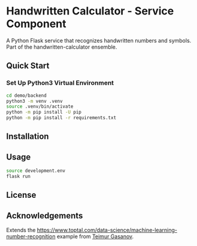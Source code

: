# Handwritten Calculator - Service Component

A Python Flask service that recognizes handwritten numbers and symbols. Part of the handwritten-calculator ensemble.

## Quick Start

### Set Up Python3 Virtual Environment

```bash
cd demo/backend
python3 -m venv .venv
source .venv/bin/activate
python -m pip install -U pip
python -m pip install -r requirements.txt
```

## Installation

## Usage

```bash
source development.env
flask run
```

## License

## Acknowledgements

Extends the <https://www.toptal.com/data-science/machine-learning-number-recognition> example from [Teimur Gasanov](https://www.toptal.com/resume/teimur-gasanov).
